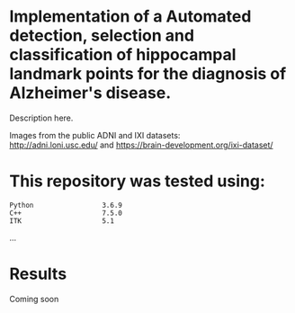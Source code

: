 # Implementation of a Automated detection, selection and classification of hippocampal landmark points for the diagnosis of Alzheimer's disease.

Description here.

Images from the public ADNI and IXI datasets:<br>
http://adni.loni.usc.edu/ and https://brain-development.org/ixi-dataset/<br>

# This repository was tested using:

    Python                 3.6.9
    C++                    7.5.0
    ITK                    5.1

...

# Results
Coming soon
